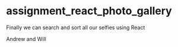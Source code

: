# assignment_react_photo_gallery
Finally we can search and sort all our selfies using React

Andrew and Will
